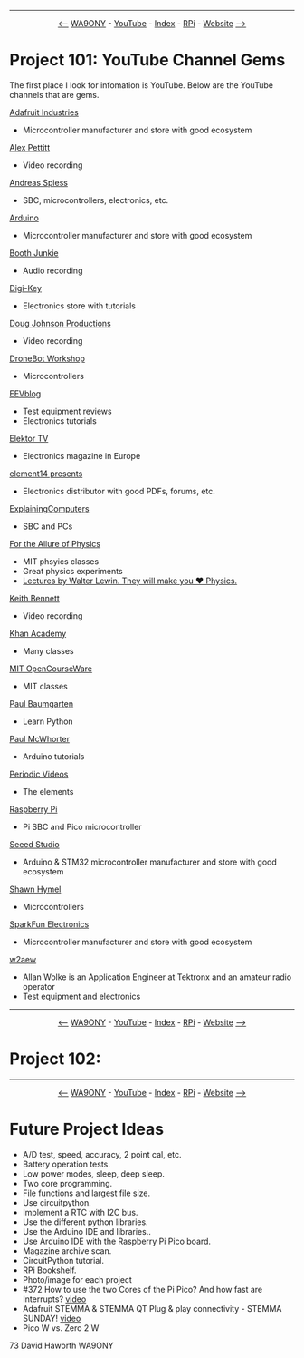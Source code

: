     
<A NAME="P101"></A>
<HR>
<P align="center"><A HREF="README2.md#P100">&lt;--</A> <A HREF="https://www.qrz.com/db/WA9ONY">WA9ONY</A> - <A HREF="https://www.youtube.com/user/DavidAHaworth">YouTube</A> - <A HREF="README.md#INDEX">Index</A> - <A HREF="http://www.stargazing.net/david/RPi/index.html">RPi</A> - <A HREF="http://www.stargazing.net/david/index.html">Website</A> <A HREF="#P102">--&gt;</A></P>  
    
# Project 101: YouTube Channel Gems

The first place I look for infomation is YouTube.  Below are the YouTube channels that are gems.
    
    
[Adafruit Industries](https://www.youtube.com/@adafruit) 
+ Microcontroller manufacturer and store with good ecosystem     

[Alex Pettitt](https://www.youtube.com/@AlexPettitt)    
+ Video recording

[Andreas Spiess](https://www.youtube.com/@AndreasSpiess)    
+ SBC, microcontrollers, electronics, etc.    
    
[Arduino](https://www.youtube.com/@Arduino)
+ Microcontroller manufacturer and store with good ecosystem 
    
[Booth Junkie](https://www.youtube.com/@BoothJunkie)    
+ Audio recording 

[Digi-Key](https://www.youtube.com/user/digikey)
+ Electronics store with tutorials    
    
[Doug Johnson Productions](https://www.youtube.com/@djp_video)    
+ Video recording
    
[DroneBot Workshop](https://dronebotworkshop.com/)    
+ Microcontrollers
    
[EEVblog](https://www.youtube.com/@EEVblog)
+ Test equipment reviews
+ Electronics tutorials
    
[Elektor TV](https://www.youtube.com/@ElektorTV)    
+ Electronics magazine in Europe

[element14 presents](https://www.youtube.com/@element14presents)    
+ Electronics distributor with good PDFs, forums, etc.    
    
[ExplainingComputers](https://www.youtube.com/@ExplainingComputers)    
+ SBC and PCs
    
[For the Allure of Physics](https://www.youtube.com/@fortheallureofphysics6981)    
+ MIT phsyics classes
+ Great physics experiments    
+ [Lectures by Walter Lewin. They will make you ♥ Physics.](https://www.youtube.com/@lecturesbywalterlewin.they9259)

[Keith Bennett](https://www.youtube.com/@keithbennett5179)
+ Video recording    
    
[Khan Academy](https://www.youtube.com/@khanacademy)
+ Many classes
    
[MIT OpenCourseWare](https://www.youtube.com/@mitocw)
+ MIT classes
    
[Paul Baumgarten](https://www.youtube.com/@pbaumgarten) 
+ Learn Python
    
[Paul McWhorter](https://www.youtube.com/@paulmcwhorter)
+ Arduino tutorials
    
[Periodic Videos](https://www.youtube.com/@periodicvideos)    
+ The elements
    
[Raspberry Pi](https://www.youtube.com/@raspberrypi)
+ Pi SBC and Pico microcontroller

[Seeed Studio](https://www.youtube.com/@SeeedStudioSZ)    
+ Arduino & STM32 microcontroller manufacturer and store with good ecosystem    

[Shawn Hymel](https://www.youtube.com/@ShawnHymel)
+ Microcontrollers    
    
[SparkFun Electronics](https://www.youtube.com/@sparkfun)    
+ Microcontroller manufacturer and store with good ecosystem 
    
[w2aew](https://www.youtube.com/@w2aew)
+ Allan Wolke is an Application Engineer at Tektronx and an amateur radio operator    
+ Test equipment and electronics
        
    
<A NAME="P102"></A>
<HR>
<P align="center"><A HREF="#P101">&lt;--</A> <A HREF="https://www.qrz.com/db/WA9ONY">WA9ONY</A> - <A HREF="https://www.youtube.com/user/DavidAHaworth">YouTube</A> - <A HREF="README.md#INDEX">Index</A> - <A HREF="http://www.stargazing.net/david/RPi/index.html">RPi</A> - <A HREF="http://www.stargazing.net/david/index.html">Website</A> <A HREF="#FUTURE">--&gt;</A></P>  
    
# Project 102:

  
  
<A NAME="FUTURE"></A>
<HR>

<P align="center"><A HREF="#P102">&lt;--</A> <A HREF="https://www.qrz.com/db/WA9ONY">WA9ONY</A> - <A HREF="https://www.youtube.com/user/DavidAHaworth">YouTube</A> - <A HREF="README.md#INDEX">Index</A> - <A HREF="http://www.stargazing.net/david/RPi/index.html">RPi</A> - <A HREF="http://www.stargazing.net/david/index.html">Website</A> <A HREF="README.md#HOME">--&gt;</A></P>  
 
<A NAME="Future"></A> 
    
# Future Project Ideas

+ A/D test, speed, accuracy, 2 point cal, etc.
+ Battery operation tests.
+ Low power modes, sleep, deep sleep.
+ Two core programming.
+ File functions and largest file size.
+ Use circuitpython.
+ Implement a RTC with I2C bus.
+ Use the different python libraries.
+ Use the Arduino IDE and libraries..
+ Use Arduino IDE with the Raspberry Pi Pico board.
+ Magazine archive scan.
+ CircuitPython tutorial.
+ RPi Bookshelf.
+ Photo/image for each project
+ #372 How to use the two Cores of the Pi Pico? And how fast are Interrupts? [video](https://youtu.be/9vvobRfFOwk)
+ Adafruit STEMMA & STEMMA QT Plug & play connectivity - STEMMA SUNDAY! [video](https://youtu.be/_Cu7UOcGL14) 
+ Pico W vs. Zero 2 W  
  

73 David Haworth WA9ONY

